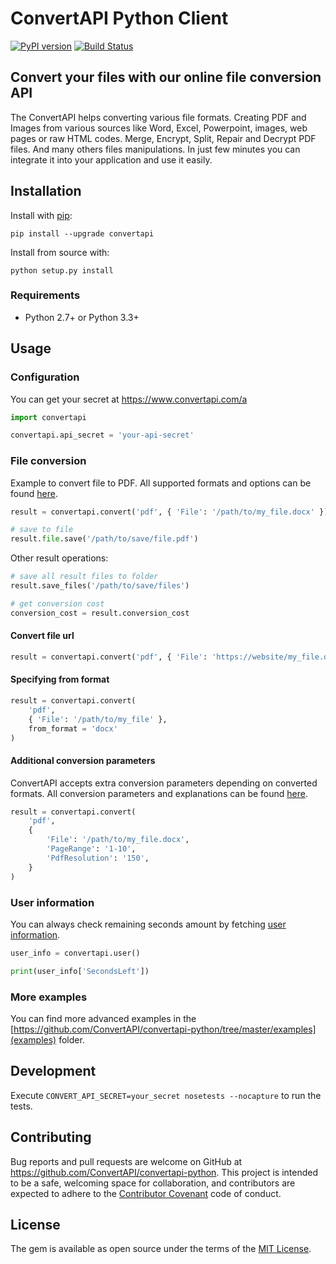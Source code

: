 # ConvertAPI Python Client

[![PyPI version](https://badge.fury.io/py/convertapi.svg)](https://badge.fury.io/py/convertapi)
[![Build Status](https://secure.travis-ci.org/ConvertAPI/convertapi-python.svg)](http://travis-ci.org/ConvertAPI/convertapi-python)

## Convert your files with our online file conversion API

The ConvertAPI helps converting various file formats. Creating PDF and Images from various sources like Word, Excel, Powerpoint, images, web pages or raw HTML codes. Merge, Encrypt, Split, Repair and Decrypt PDF files. And many others files manipulations. In just few minutes you can integrate it into your application and use it easily.

## Installation

Install with [pip](https://pypi.org/project/pip/):

    pip install --upgrade convertapi

Install from source with:

    python setup.py install

### Requirements

* Python 2.7+ or Python 3.3+

## Usage

### Configuration

You can get your secret at https://www.convertapi.com/a

```python
import convertapi

convertapi.api_secret = 'your-api-secret'
```

### File conversion

Example to convert file to PDF. All supported formats and options can be found
[here](https://www.convertapi.com).

```python
result = convertapi.convert('pdf', { 'File': '/path/to/my_file.docx' })

# save to file
result.file.save('/path/to/save/file.pdf')
```

Other result operations:

```python
# save all result files to folder
result.save_files('/path/to/save/files')

# get conversion cost
conversion_cost = result.conversion_cost
```

#### Convert file url

```python
result = convertapi.convert('pdf', { 'File': 'https://website/my_file.docx' })
```

#### Specifying from format

```python
result = convertapi.convert(
    'pdf',
    { 'File': '/path/to/my_file' },
    from_format = 'docx'
)
```

#### Additional conversion parameters

ConvertAPI accepts extra conversion parameters depending on converted formats. All conversion
parameters and explanations can be found [here](https://www.convertapi.com).

```python
result = convertapi.convert(
    'pdf',
    {
        'File': '/path/to/my_file.docx',
        'PageRange': '1-10',
        'PdfResolution': '150',
    }
)
```

### User information

You can always check remaining seconds amount by fetching [user information](https://www.convertapi.com/doc/user).

```python
user_info = convertapi.user()

print(user_info['SecondsLeft'])
```

### More examples

You can find more advanced examples in the [https://github.com/ConvertAPI/convertapi-python/tree/master/examples](examples) folder.

## Development

Execute `CONVERT_API_SECRET=your_secret nosetests --nocapture` to run the tests.

## Contributing

Bug reports and pull requests are welcome on GitHub at https://github.com/ConvertAPI/convertapi-python. This project is intended to be a safe, welcoming space for collaboration, and contributors are expected to adhere to the [Contributor Covenant](http://contributor-covenant.org) code of conduct.

## License

The gem is available as open source under the terms of the [MIT License](https://opensource.org/licenses/MIT).
